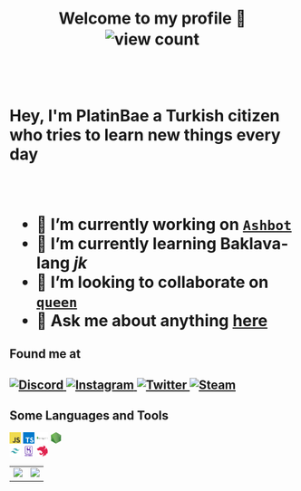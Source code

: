 <!--- 
sources: 
	https://github.com/anuraghazra/anuraghazra 
	https://github.com/vladfrangu/vladfrangu/ 
		
	icons:
	      https://fontawesome.com
--->


<h1 align="center">Welcome to my profile 👋
<br>
<img src="https://komarev.com/ghpvc/?username=platinbae&color=red" alt="view count" align="center" /><h1>

<br>

Hey, I'm **PlatinBae** a Turkish citizen who tries to learn new things every day

<br>


- 🔭 I’m currently working on [`Ashbot`](https://github.com/ashbot)</li>
- 🌱 I’m currently learning Baklava-lang *jk*</li>
- 👯 I’m looking to collaborate on [`queen`](https://github.com/PlatinBae/queen)</li>
- 💬 Ask me about anything [here](https://github.com/PlatinBae/PlatinBae/issues)</li>


<h2>Found me at<h2>

<a href="https://discord.gg/WsRuyuGjnY">
  <img alt="Discord" width="23px" src="https://raw.githubusercontent.com/PlatinBae/PlatinBae/master/asset/logo_discord.svg" />
</a>
	
<a href="https://www.instagram.com/pwbae">
  <img alt="Instagram" width="24px" src="https://raw.githubusercontent.com/PlatinBae/PlatinBae/master/asset/logo_instagram.svg" />
</a>
	
<a href="https://twitter.com/platinbae">
  <img  alt="Twitter" width="24px" src="https://raw.githubusercontent.com/PlatinBae/PlatinBae/master/asset/logo_twitter.svg" />
</a>
	
<a href="https://steamcommunity/id/platinbae">
  <img alt="Steam" width="24px" src="https://raw.githubusercontent.com/PlatinBae/PlatinBae/master/asset/logo_steam.svg" />
</a>

<h2>Some Languages and Tools</h2>

<code><img height="20" src="https://raw.githubusercontent.com/github/explore/80688e429a7d4ef2fca1e82350fe8e3517d3494d/topics/javascript/javascript.png"></code>
<code><img height="20" src="https://raw.githubusercontent.com/github/explore/80688e429a7d4ef2fca1e82350fe8e3517d3494d/topics/typescript/typescript.png"></code>
<code><img height="20" src="https://raw.githubusercontent.com/github/explore/80688e429a7d4ef2fca1e82350fe8e3517d3494d/topics/mongodb/mongodb.png"></code>
<code><img height="20" src="https://raw.githubusercontent.com/github/explore/80688e429a7d4ef2fca1e82350fe8e3517d3494d/topics/nodejs/nodejs.png"></code>    
<code><img height="20" src="https://raw.githubusercontent.com/github/explore/80688e429a7d4ef2fca1e82350fe8e3517d3494d/topics/tailwind/tailwind.png"></code> 
<code><img height="20" src="https://raw.githubusercontent.com/github/explore/cb661bc288627f05a5ac4187b00495fd8048c9fa/topics/heroku/heroku.png"></code>
<code><img height="20" src="https://raw.githubusercontent.com/github/explore/37c71fdca4e12086faf8c7009793d2eb588c914e/topics/nestjs/nestjs.png"></code>    


<table>
  <tr>
    <td align="center" style="padding=0;width=50%;">
      <img style="padding=0;" src="https://github-readme-stats.vercel.app/api/?username=platinbae&hide=issues&show_icons=trueh&hide_border=true&hide_title=true&count_private=true&include_all_commits=true&theme=dark" />
    </td>
    <td align="center" style="padding=0;width=50%;">
       <img style="padding=0;" src="https://github-readme-stats.vladfrangu.vercel.app/api/top-langs/?username=platinbae&layout=compact&hide_border=true&count_private=true&extra=ashbot/website&theme=dark" />
    </td>
  </tr>
</table>
